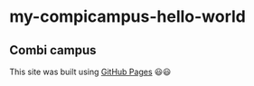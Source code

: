 # my-compicampus-hello-world
## Combi campus
This site was built using [GitHub Pages](https://pages.github.com/)
:smiley::smiley:

